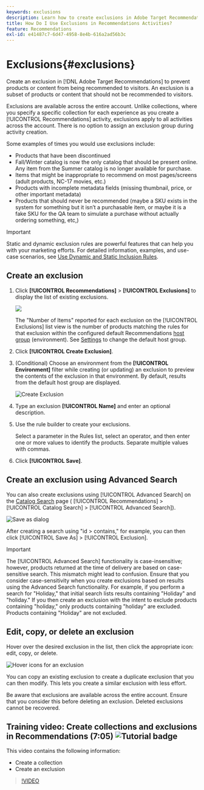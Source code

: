 ```yaml
---
keywords: exclusions
description: Learn how to create exclusions in Adobe Target Recommendations to prevent products or content from being recommended to visitors.
title: How Do I Use Exclusions in Recommendations Activities?
feature: Recommendations
exl-id: e41487c7-6d47-4958-8e4b-616a2ad56b3c
---
```

# Exclusions{#exclusions}

Create an exclusion in [!DNL Adobe Target Recommendations] to prevent products or content from being recommended to visitors. An exclusion is a subset of products or content that should not be recommended to visitors.

Exclusions are available across the entire account. Unlike collections, where you specify a specific collection for each experience as you create a [!UICONTROL Recommendations] activity, exclusions apply to all activities across the account. There is no option to assign an exclusion group during activity creation.

Some examples of times you would use exclusions include:

* Products that have been discontinued
* Fall/Winter catalog is now the only catalog that should be present online. Any item from the Summer catalog is no longer available for purchase.
* Items that might be inappropriate to recommend on most pages/screens (adult products, NC-17 movies, etc.)
* Products with incomplete metadata fields (missing thumbnail, price, or other important metadata)
* Products that should never be recommended (maybe a SKU exists in the system for something but it isn’t a purchasable item, or maybe it is a fake SKU for the QA team to simulate a purchase without actually ordering something, etc,)

>[!IMPORTANT]
>
>Static and dynamic exclusion rules are powerful features that can help you with your marketing efforts. For detailed information, examples, and use-case scenarios, see [Use Dynamic and Static Inclusion Rules](/help/c-recommendations/c-algorithms/use-dynamic-and-static-inclusion-rules.md#concept_4CB5C0FA705D4E449BD0B37B3D987F9F).

## Create an exclusion

1. Click **[!UICONTROL Recommendations]** > **[!UICONTROL Exclusions]** to display the list of existing exclusions.

   ![](assets/exclusions_list.png)

   The "Number of Items" reported for each exclusion on the [!UICONTROL Exclusions] list view is the number of products matching the rules for that exclusion within the configured default Recommendations [host group](/help/administrating-target/hosts.md) (environment). See [Settings](/help/c-recommendations/plan-implement.md#concept_C1E1E2351413468692D6C21145EF0B84) to change the default host group.

1. Click **[!UICONTROL Create Exclusion]**.

1. (Conditional) Choose an environment from the **[!UICONTROL Environment]** filter while creating (or updating) an exclusion to preview the contents of the exclusion in that environment. By default, results from the default host group are displayed.

   ![Create Exclusion](/help/c-recommendations/c-products/assets/CreateExclusion.png)

1. Type an exclusion **[!UICONTROL Name]** and enter an optional description.

1. Use the rule builder to create your exclusions.

   Select a parameter in the Rules list, select an operator, and then enter one or more values to identify the products. Separate multiple values with commas.

1. Click **[!UICONTROL Save]**.

## Create an exclusion using Advanced Search

You can also create exclusions using [!UICONTROL Advanced Search] on the [Catalog Search](/help/c-recommendations/c-products/catalog-search.md#save-as) page ( [!UICONTROL Recommendations] > [!UICONTROL Catalog Search] > [!UICONTROL Advanced Search]). 

![Save as dialog](/help/c-recommendations/c-products/assets/save-as.png)

After creating a search using "id > contains," for example, you can then click [!UICONTROL Save As] > [!UICONTROL Exclusion].

>[!IMPORTANT]
>
>The [!UICONTROL Advanced Search] functionality is case-insensitive; however, products returned at the time of delivery are based on case-sensitive search. This mismatch might lead to confusion. Ensure that you consider case-sensitivity when you create exclusions based on results using the Advanced Search functionality. For example, if you perform a search for "Holiday," that initial search lists results containing "Holiday" and "holiday." If you then create an exclusion with the intent to exclude products containing "holiday," only products containing "holiday" are excluded. Products containing "Holiday" are not excluded.

## Edit, copy, or delete an exclusion

Hover over the desired exclusion in the list, then click the appropriate icon: edit, copy, or delete.

![Hover icons for an exclusion](/help/c-recommendations/c-products/assets/hover-exclusions.png)

You can copy an existing exclusion to create a duplicate exclusion that you can then modify. This lets you create a similar exclusion with less effort.

Be aware that exclusions are available across the entire account. Ensure that you consider this before deleting an exclusion. Deleted exclusions cannot be recovered.

## Training video: Create collections and exclusions in Recommendations (7:05) ![Tutorial badge](/help/assets/tutorial.png)

This video contains the following information:

* Create a collection
* Create an exclusion

>[!VIDEO](https://video.tv.adobe.com/v/27689)
